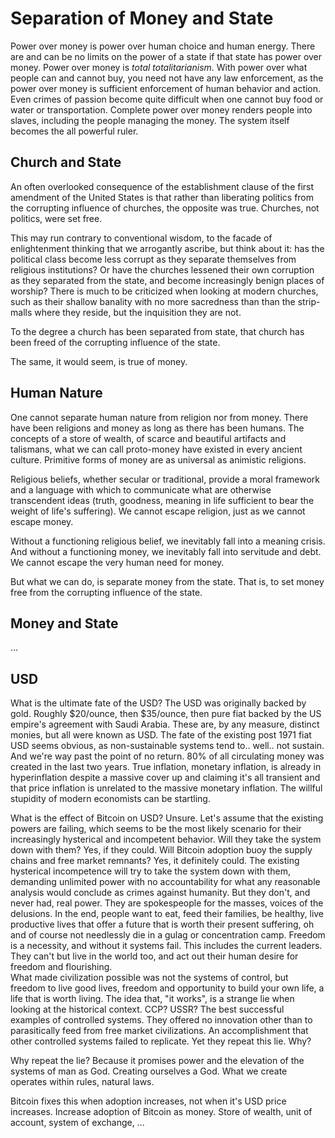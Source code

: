 # Separation of Money and State

Power over money is power over human choice 
 and human energy.
There are and can be no limits on the power
 of a state if that state has power over money.
Power over money is 
 *total totalitarianism*.
With power over what people can and cannot buy,
 you need not have any law enforcement, as
 the power over money is sufficient enforcement
 of human behavior and action.
Even crimes of passion become quite difficult
 when one cannot buy food or water or
 transportation.
Complete power over money renders
 people into slaves,
 including the people managing the money.
The system itself becomes the all powerful
 ruler.

 


## Church and State

An often overlooked consequence
 of the establishment clause of the
 first amendment of the United States 
 is that rather than liberating politics from
 the corrupting influence of churches,
 the opposite was true.
Churches, not politics, were set free.

This may run contrary to conventional
 wisdom, to the facade of enlightenment
 thinking that we arrogantly ascribe,
 but think about it: has the
 political class become less corrupt 
 as they separate themselves from religious
 institutions?
Or have the churches lessened their
 own corruption as they separated
 from the state, and become increasingly 
 benign places of worship?
There is much to be criticized when looking
 at modern churches, such as their
 shallow banality with no more sacredness than
 than the strip-malls where they reside, 
 but the
 inquisition
 they are not.

To the degree a church has been separated from
 state, that church has been freed of the
 corrupting influence of the state.

The same, it would seem, is true of money.




## Human Nature 

One cannot separate human nature from religion
 nor from money.
There have been religions and money
 as long as there has
 been humans.
The concepts of a store of wealth, of
 scarce and beautiful artifacts and talismans,
 what we can call
 proto-money 
 have existed in every ancient culture.
Primitive forms of money are as universal as
 animistic
 religions.

Religious beliefs, whether secular or traditional,
 provide a moral framework and a language
 with which to communicate what are
 otherwise transcendent ideas
 (truth, goodness, meaning in life sufficient
 to bear the weight of life's suffering).
We cannot escape religion, 
 just as we cannot escape money.

Without a functioning religious belief, 
 we inevitably fall into a meaning crisis.
And without a functioning money,
 we inevitably fall into servitude and debt.
We cannot escape the very human need
 for money.

But what we can do, is separate money
 from the state.
That is, to set money free from the
 corrupting influence of the state.


## Money and State

...



## USD
What is the ultimate fate of the USD?
The USD was originally backed by gold.
Roughly $20/ounce, then $35/ounce,
 then pure fiat backed by the
 US empire's agreement with Saudi Arabia. 
These are, by any measure, distinct monies,
 but all were known as USD.
The fate of the existing
 post 1971 fiat USD seems obvious,
 as non-sustainable systems tend to.. 
 well.. not sustain. 
And we're way past the point of no return. 
80% of all circulating money was created
 in the last two years. 
True inflation, monetary inflation, 
 is already in hyperinflation
 despite a massive cover up and
 claiming it's all transient and that
 price inflation is unrelated to the 
 massive monetary inflation.
The willful stupidity of modern economists 
 can be startling.

What is the effect of Bitcoin on USD?
Unsure. Let's assume that the existing powers are failing, which seems to be the most likely scenario for their increasingly hysterical and incompetent behavior. Will they take the system down with them? Yes, if they could. Will Bitcoin adoption buoy the supply chains and free market remnants? Yes, it definitely could.
The existing hysterical incompetence will try to take the system down with them, demanding unlimited power with no accountability for what any reasonable analysis would conclude as crimes against humanity. But they don't, and never had, real power. They are spokespeople for the masses, voices of the delusions.
In the end, people want to eat, feed their families, be healthy, live productive lives that offer a future that is worth their present suffering, oh and of course not needlessly die in a gulag or concentration camp. Freedom is a necessity, and without it systems fail. 
This includes the current leaders. They can't but live in the world too, and act out their human desire for freedom and flourishing.  
What made civilization possible was not the systems of control, but freedom to live good lives, freedom and opportunity to build your own life, a life that is worth living. 
The idea that, "it works", is a strange lie when looking at the historical context. CCP? USSR? The best successful examples of controlled systems. They offered no innovation other than to parasitically feed from free market civilizations. An accomplishment that other controlled systems failed to replicate. Yet they repeat this lie. Why?

Why repeat the lie?
Because it promises power and the elevation of the systems of man as God. Creating ourselves a God. What we create operates within rules, natural laws.

Bitcoin fixes this when adoption increases,
 not when it's USD price increases. 
Increase adoption of Bitcoin as money. 
Store of wealth, unit of account, 
 system of exchange, ...

